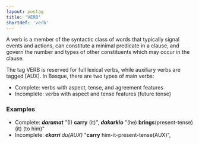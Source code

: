 ```yaml
---
layout: postag
title: 'VERB'
shortdef: 'verb'
---
```


A verb is a member of the syntactic class of words that typically
signal events and actions, can constitute a minimal predicate in a
clause, and govern the number and types of other constituents which
may occur in the clause. 

The tag VERB is reserved for full lexical verbs, while auxiliary verbs are tagged [AUX]. In Basque, there are two types of main verbs: 

* Complete: verbs with aspect, tense, and agreement features
* Incomplete: verbs with aspect and tense features (future tense)

### Examples

- Complete: _<b>daramat</b>_ "(I) <b>carry</b> (it)", _<b>dakarkio</b>_ "(he) <b>brings</b>(present-tense) (it) (to him)"
- Incomplete: _<b>ekarri</b> du(AUX)_ "<b>carry</b> him-it-present-tense(AUX)", 
<!-- Interlanguage links updated Út zář 29 20:31:32 CEST 2020 -->
